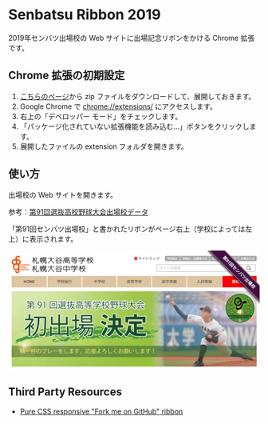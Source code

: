 # Senbatsu Ribbon 2019

2019年センバツ出場校の Web サイトに出場記念リボンをかける Chrome 拡張です。

## Chrome 拡張の初期設定

1. [こちらのページ](https://github.com/ko31/senbatsu_ribbon_2019/releases/latest)から zip ファイルをダウンロードして、展開しておきます。
1. Google Chrome で [chrome://extensions/](chrome://extensions/) にアクセスします。
1. 右上の「デベロッパー モード」をチェックします。
1. 「パッケージ化されていない拡張機能を読み込む...」ボタンをクリックします。
1. 展開したファイルの extension フォルダを開きます。

## 使い方

出場校の Web サイトを開きます。

参考：[第91回選抜高校野球大会出場校データ](https://gist.github.com/ko31/68bd7fa92760804200aa847ce8a0f0af) 

「第91回センバツ出場校」と書かれたリボンがページ右上（学校によっては左上）に表示されます。

![screenshot.png](https://raw.githubusercontent.com/ko31/senbatsu_ribbon_2019/master/screenshot.png)

## Third Party Resources

* [Pure CSS responsive "Fork me on GitHub" ribbon](http://codepo8.github.io/css-fork-on-github-ribbon/#) 
